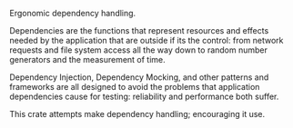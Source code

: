 Ergonomic dependency handling.

Dependencies are the functions that represent resources and effects needed by the application that are  outside if its the control: from network requests and file system access all the way down to random number generators and the measurement of time.

Dependency Injection, Dependency Mocking, and other patterns and frameworks are all designed to avoid the problems that application dependencies cause for testing: reliability and performance both suffer.

This crate attempts make dependency handling; encouraging it use.

<!--

# Registering dependencies





# Using dependencies





# Designing dependencies





# Testing with dependencies



-->



